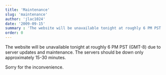 ```yaml
---
title: 'Maintenance'
slug: 'maintenance'
author: 'jlac1024'
date: '2009-09-15'
summary : 'The website will be unavailable tonight at roughly 6 PM PST (GMT-8) due to server updates and maintenance.'
order: 0
---
```


The website will be unavailable tonight at roughly 6 PM PST (GMT-8) due to server updates and maintenance.  The servers should be down only approximately 15-30 minutes.

Sorry for the inconvenience.

